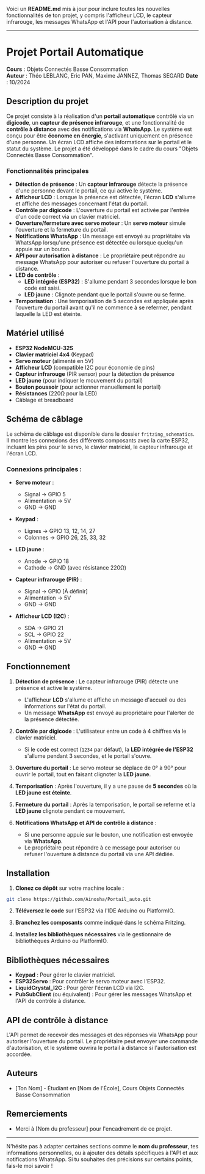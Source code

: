 Voici un **README.md** mis à jour pour inclure toutes les nouvelles fonctionnalités de ton projet, y compris l'afficheur LCD, le capteur infrarouge, les messages WhatsApp et l'API pour l'autorisation à distance.

---

# Projet Portail Automatique

**Cours** : Objets Connectés Basse Consommation  
**Auteur** : Théo LEBLANC, Eric PAN, Maxime JANNEZ, Thomas SEGARD
**Date** : 10/2024

## Description du projet

Ce projet consiste à la réalisation d'un **portail automatique** contrôlé via un **digicode**, un **capteur de présence infrarouge**, et une fonctionnalité de **contrôle à distance** avec des notifications via **WhatsApp**. Le système est conçu pour être **économe en énergie**, s'activant uniquement en présence d'une personne. Un écran LCD affiche des informations sur le portail et le statut du système. Le projet a été développé dans le cadre du cours "Objets Connectés Basse Consommation".

### Fonctionnalités principales

- **Détection de présence** : Un **capteur infrarouge** détecte la présence d'une personne devant le portail, ce qui active le système.
- **Afficheur LCD** : Lorsque la présence est détectée, l'écran **LCD** s'allume et affiche des messages concernant l'état du portail.
- **Contrôle par digicode** : L'ouverture du portail est activée par l'entrée d'un code correct via un clavier matriciel.
- **Ouverture/fermeture avec servo moteur** : Un **servo moteur** simule l'ouverture et la fermeture du portail.
- **Notifications WhatsApp** : Un message est envoyé au propriétaire via WhatsApp lorsqu'une présence est détectée ou lorsque quelqu'un appuie sur un bouton.
- **API pour autorisation à distance** : Le propriétaire peut répondre au message WhatsApp pour autoriser ou refuser l'ouverture du portail à distance.
- **LED de contrôle** :
  - **LED intégrée (ESP32)** : S'allume pendant 3 secondes lorsque le bon code est saisi.
  - **LED jaune** : Clignote pendant que le portail s'ouvre ou se ferme.
- **Temporisation** : Une temporisation de 5 secondes est appliquée après l'ouverture du portail avant qu'il ne commence à se refermer, pendant laquelle la LED est éteinte.

## Matériel utilisé

- **ESP32 NodeMCU-32S**
- **Clavier matriciel 4x4** (Keypad)
- **Servo moteur** (alimenté en 5V)
- **Afficheur LCD** (compatible I2C pour économie de pins)
- **Capteur infrarouge** (PIR sensor) pour la détection de présence
- **LED jaune** (pour indiquer le mouvement du portail)
- **Bouton poussoir** (pour actionner manuellement le portail)
- **Résistances** (220Ω pour la LED)
- Câblage et breadboard

## Schéma de câblage

Le schéma de câblage est disponible dans le dossier `fritzing_schematics`. Il montre les connexions des différents composants avec la carte ESP32, incluant les pins pour le servo, le clavier matriciel, le capteur infrarouge et l'écran LCD.

### Connexions principales :

- **Servo moteur** :
  - Signal → GPIO 5
  - Alimentation → 5V
  - GND → GND

- **Keypad** :
  - Lignes → GPIO 13, 12, 14, 27
  - Colonnes → GPIO 26, 25, 33, 32

- **LED jaune** :
  - Anode → GPIO 18
  - Cathode → GND (avec résistance 220Ω)

- **Capteur infrarouge (PIR)** :
  - Signal → GPIO [À définir]
  - Alimentation → 5V
  - GND → GND

- **Afficheur LCD (I2C)** :
  - SDA → GPIO 21
  - SCL → GPIO 22
  - Alimentation → 5V
  - GND → GND

## Fonctionnement

1. **Détection de présence** : Le capteur infrarouge (PIR) détecte une présence et active le système.
   - L'afficheur **LCD** s'allume et affiche un message d'accueil ou des informations sur l'état du portail.
   - Un message **WhatsApp** est envoyé au propriétaire pour l'alerter de la présence détectée.

2. **Contrôle par digicode** : L'utilisateur entre un code à 4 chiffres via le clavier matriciel.
   - Si le code est correct (`1234` par défaut), la **LED intégrée de l'ESP32** s'allume pendant 3 secondes, et le portail s'ouvre.

3. **Ouverture du portail** : Le servo moteur se déplace de 0° à 90° pour ouvrir le portail, tout en faisant clignoter la **LED jaune**.

4. **Temporisation** : Après l'ouverture, il y a une pause de **5 secondes** où la **LED jaune est éteinte**.

5. **Fermeture du portail** : Après la temporisation, le portail se referme et la **LED jaune** clignote pendant ce mouvement.

6. **Notifications WhatsApp et API de contrôle à distance** :
   - Si une personne appuie sur le bouton, une notification est envoyée via **WhatsApp**.
   - Le propriétaire peut répondre à ce message pour autoriser ou refuser l'ouverture à distance du portail via une API dédiée.

## Installation

1. **Clonez ce dépôt** sur votre machine locale :

```bash
git clone https://github.com/Ainosha/Portail_auto.git
```

2. **Téléversez le code** sur l'ESP32 via l'IDE Arduino ou PlatformIO.

3. **Branchez les composants** comme indiqué dans le schéma Fritzing.

4. **Installez les bibliothèques nécessaires** via le gestionnaire de bibliothèques Arduino ou PlatformIO.

## Bibliothèques nécessaires

- **Keypad** : Pour gérer le clavier matriciel.
- **ESP32Servo** : Pour contrôler le servo moteur avec l'ESP32.
- **LiquidCrystal_I2C** : Pour gérer l'écran LCD via I2C.
- **PubSubClient** (ou équivalent) : Pour gérer les messages WhatsApp et l'API de contrôle à distance.

## API de contrôle à distance

L'API permet de recevoir des messages et des réponses via WhatsApp pour autoriser l'ouverture du portail. Le propriétaire peut envoyer une commande d'autorisation, et le système ouvrira le portail à distance si l'autorisation est accordée.

## Auteurs

- [Ton Nom] - Étudiant en [Nom de l'École], Cours Objets Connectés Basse Consommation

## Remerciements

- Merci à [Nom du professeur] pour l'encadrement de ce projet.

---

N'hésite pas à adapter certaines sections comme le **nom du professeur**, tes informations personnelles, ou à ajouter des détails spécifiques à l'API et aux notifications WhatsApp. Si tu souhaites des précisions sur certains points, fais-le moi savoir !

